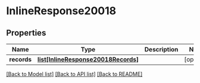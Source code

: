 # InlineResponse20018

## Properties
Name | Type | Description | Notes
------------ | ------------- | ------------- | -------------
**records** | [**list[InlineResponse20018Records]**](InlineResponse20018Records.md) |  | [optional] 

[[Back to Model list]](../README.md#documentation-for-models) [[Back to API list]](../README.md#documentation-for-api-endpoints) [[Back to README]](../README.md)


